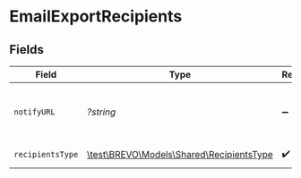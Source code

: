 # EmailExportRecipients


## Fields

| Field                                                                                                                    | Type                                                                                                                     | Required                                                                                                                 | Description                                                                                                              | Example                                                                                                                  |
| ------------------------------------------------------------------------------------------------------------------------ | ------------------------------------------------------------------------------------------------------------------------ | ------------------------------------------------------------------------------------------------------------------------ | ------------------------------------------------------------------------------------------------------------------------ | ------------------------------------------------------------------------------------------------------------------------ |
| `notifyURL`                                                                                                              | *?string*                                                                                                                | :heavy_minus_sign:                                                                                                       | Webhook called once the export process is finished. For reference, https://help.brevo.com/hc/en-us/articles/360007666479 | http://requestb.in/173lyyx1                                                                                              |
| `recipientsType`                                                                                                         | [\test\BREVO\Models\Shared\RecipientsType](../../Models/Shared/RecipientsType.md)                                        | :heavy_check_mark:                                                                                                       | Type of recipients to export for a campaign                                                                              | openers                                                                                                                  |